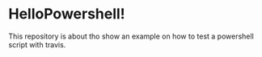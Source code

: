 # HelloPowershell!

This repository is about tho show an example on how to test a powershell script with travis.
